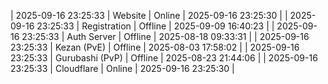 | 2025-09-16 23:25:33 | Website | Online | 2025-09-16 23:25:30 |
| 2025-09-16 23:25:33 | Registration | Offline | 2025-09-09 16:40:23 |
| 2025-09-16 23:25:33 | Auth Server | Offline | 2025-08-18 09:33:31 |
| 2025-09-16 23:25:33 | Kezan (PvE) | Offline | 2025-08-03 17:58:02 |
| 2025-09-16 23:25:33 | Gurubashi (PvP) | Offline | 2025-08-23 21:44:06 |
| 2025-09-16 23:25:33 | Cloudflare | Online | 2025-09-16 23:25:30 |
